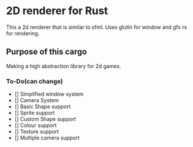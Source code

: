# 2D renderer for Rust
This a 2d renderer that is similar to sfml.
Uses glutin for window and gfx rs for rendering.
## Purpose of this cargo
Making a high abstraction library for 2d games. 

### To-Do(can change)
* [] Simplified window system
* [] Camera System
* [] Basic Shape support
* [] Sprite support
* [] Custom Shape support
* [] Colour support
* [] Texture support
* [] Multiple camera support

